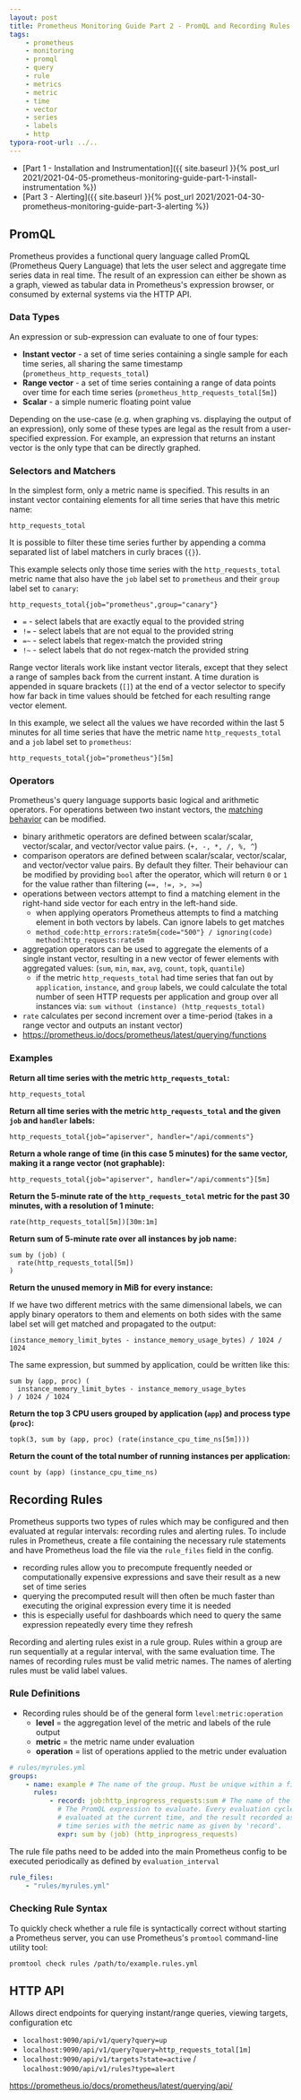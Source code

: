 ```yaml
---
layout: post
title: Prometheus Monitoring Guide Part 2 - PromQL and Recording Rules
tags:
    - prometheus
    - monitoring
    - promql
    - query
    - rule
    - metrics
    - metric
    - time
    - vector
    - series
    - labels
    - http
typora-root-url: ../..
---
```


-   [Part 1 - Installation and Instrumentation]({{ site.baseurl }}{% post_url 2021/2021-04-05-prometheus-monitoring-guide-part-1-install-instrumentation %})
-   [Part 3 - Alerting]({{ site.baseurl }}{% post_url 2021/2021-04-30-prometheus-monitoring-guide-part-3-alerting %})

## PromQL

Prometheus provides a functional query language called PromQL (Prometheus Query Language) that lets the user select and aggregate time series data in real time. The result of an expression can either be shown as a graph, viewed as tabular data in Prometheus's expression browser, or consumed by external systems via the HTTP API.

### Data Types

An expression or sub-expression can evaluate to one of four types:

-   **Instant vector** - a set of time series containing a single sample for each time series, all sharing the same timestamp (`prometheus_http_requests_total`)
-   **Range vector** - a set of time series containing a range of data points over time for each time series (`prometheus_http_requests_total[5m]`)
-   **Scalar** - a simple numeric floating point value

Depending on the use-case (e.g. when graphing vs. displaying the output of an expression), only some of these types are legal as the result from a user-specified expression. For example, an expression that returns an instant vector is the only type that can be directly graphed.

### Selectors and Matchers

In the simplest form, only a metric name is specified. This results in an instant vector containing elements for all time series that have this metric name:

```plain
http_requests_total
```

It is possible to filter these time series further by appending a comma separated list of label matchers in curly braces (`{}`).

This example selects only those time series with the `http_requests_total` metric name that also have the `job` label set to `prometheus` and their `group` label set to `canary`:

```plain
http_requests_total{job="prometheus",group="canary"}
```

-   `=` - select labels that are exactly equal to the provided string
-   `!=` - select labels that are not equal to the provided string
-   `=~` - select labels that regex-match the provided string
-   `!~` - select labels that do not regex-match the provided string

Range vector literals work like instant vector literals, except that they select a range of samples back from the current instant. A time duration is appended in square brackets (`[]`) at the end of a vector selector to specify how far back in time values should be fetched for each resulting range vector element.

In this example, we select all the values we have recorded within the last 5 minutes for all time series that have the metric name `http_requests_total` and a `job` label set to `prometheus`:

```plain
http_requests_total{job="prometheus"}[5m]
```

### Operators

Prometheus's query language supports basic logical and arithmetic operators. For operations between two instant vectors, the [matching behavior](https://prometheus.io/docs/prometheus/latest/querying/operators/#vector-matching) can be modified.

-   binary arithmetic operators are defined between scalar/scalar, vector/scalar, and vector/vector value pairs. (`+, -, *, /, %, ^`)
-   comparison operators are defined between scalar/scalar, vector/scalar, and vector/vector value pairs. By default they filter. Their behaviour can be modified by providing `bool` after the operator, which will return `0` or `1` for the value rather than filtering (`==, !=, >, >=`)
-   operations between vectors attempt to find a matching element in the right-hand side vector for each entry in the left-hand side.
    -   when applying operators Prometheus attempts to find a matching element in both vectors by labels. Can ignore labels to get matches
    -   `method_code:http_errors:rate5m{code="500"} / ignoring(code) method:http_requests:rate5m`
-   aggregation operators can be used to aggregate the elements of a single instant vector, resulting in a new vector of fewer elements with aggregated values: (`sum`, `min`, `max`, `avg`, `count`, `topk`, `quantile`)
    -   if the metric `http_requests_total` had time series that fan out by `application`, `instance`, and `group` labels, we could calculate the total number of seen HTTP requests per application and group over all instances via: `sum without (instance) (http_requests_total)`
-   `rate` calculates per second increment over a time-period (takes in a range vector and outputs an instant vector)
-   <https://prometheus.io/docs/prometheus/latest/querying/functions>

### Examples

**Return all time series with the metric `http_requests_total`:**

```plain
http_requests_total
```

**Return all time series with the metric `http_requests_total` and the given `job` and `handler` labels:**

```plain
http_requests_total{job="apiserver", handler="/api/comments"}
```

**Return a whole range of time (in this case 5 minutes) for the same vector, making it a range vector (not graphable):**

```plain
http_requests_total{job="apiserver", handler="/api/comments"}[5m]
```

**Return the 5-minute rate of the `http_requests_total` metric for the past 30 minutes, with a resolution of 1 minute:**

```plain
rate(http_requests_total[5m])[30m:1m]
```

**Return sum of 5-minute rate over all instances by job name:**

```plain
sum by (job) (
  rate(http_requests_total[5m])
)
```

**Return the unused memory in MiB for every instance:**

If we have two different metrics with the same dimensional labels, we can apply binary operators to them and elements on both sides with the same label set will get matched and propagated to the output:

```plain
(instance_memory_limit_bytes - instance_memory_usage_bytes) / 1024 / 1024
```

The same expression, but summed by application, could be written like this:

```plain
sum by (app, proc) (
  instance_memory_limit_bytes - instance_memory_usage_bytes
) / 1024 / 1024
```

**Return the top 3 CPU users grouped by application (`app`) and process type (`proc`):**

```plain
topk(3, sum by (app, proc) (rate(instance_cpu_time_ns[5m])))
```

**Return the count of the total number of running instances per application:**

```plain
count by (app) (instance_cpu_time_ns)
```

## Recording Rules

Prometheus supports two types of rules which may be configured and then evaluated at regular intervals: recording rules and alerting rules. To include rules in Prometheus, create a file containing the necessary rule statements and have Prometheus load the file via the `rule_files` field in the config.

-   recording rules allow you to precompute frequently needed or computationally expensive expressions and save their result as a new set of time series
-   querying the precomputed result will then often be much faster than executing the original expression every time it is needed
-   this is especially useful for dashboards which need to query the same expression repeatedly every time they refresh

Recording and alerting rules exist in a rule group. Rules within a group are run sequentially at a regular interval, with the same evaluation time. The names of recording rules must be valid metric names. The names of alerting rules must be valid label values.

### Rule Definitions

-   Recording rules should be of the general form `level:metric:operation`
    -   **level** = the aggregation level of the metric and labels of the rule output
    -   **metric** = the metric name under evaluation
    -   **operation** = list of operations applied to the metric under evaluation

```yaml
# rules/myrules.yml
groups:
    - name: example # The name of the group. Must be unique within a file.
      rules:
          - record: job:http_inprogress_requests:sum # The name of the time series to output to. Must be a valid metric name.
            # The PromQL expression to evaluate. Every evaluation cycle this is
            # evaluated at the current time, and the result recorded as a new set of
            # time series with the metric name as given by 'record'.
            expr: sum by (job) (http_inprogress_requests)
```

The rule file paths need to be added into the main Prometheus config to be executed periodically as defined by `evaluation_interval`

```yaml
rule_files:
    - "rules/myrules.yml"
```

### Checking Rule Syntax

To quickly check whether a rule file is syntactically correct without starting a Prometheus server, you can use Prometheus's `promtool` command-line utility tool:

`promtool check rules /path/to/example.rules.yml`

## HTTP API

Allows direct endpoints for querying instant/range queries, viewing targets, configuration etc

-   `localhost:9090/api/v1/query?query=up`
-   `localhost:9090/api/v1/query?query=http_requests_total[1m]`
-   `localhost:9090/api/v1/targets?state=active` / `localhost:9090/api/v1/rules?type=alert`

<https://prometheus.io/docs/prometheus/latest/querying/api/>
